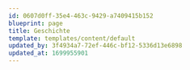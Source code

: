 ```yaml
---
id: 0607d0ff-35e4-463c-9429-a7409415b152
blueprint: page
title: Geschichte
template: templates/content/default
updated_by: 3f4934a7-72ef-446c-bf12-5336d13e6898
updated_at: 1699955901
---
```

